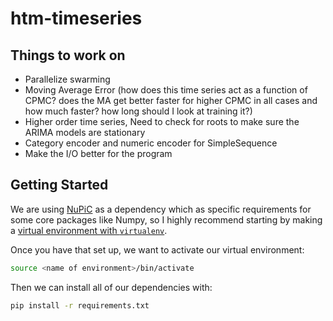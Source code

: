 # htm-timeseries

## Things to work on
* Parallelize swarming
* Moving Average Error (how does this time series act as a function of CPMC? does the MA get better faster for higher CPMC in all cases and how much faster? how long should I look at training it?)
* Higher order time series, Need to check for roots to make sure the ARIMA models are stationary
* Category encoder and numeric encoder for SimpleSequence
* Make the I/O better for the program

## Getting Started

We are using [NuPiC](https://github.com/alexandermichels/nupic) as a dependency which as specific requirements for some core packages like Numpy, so I highly recommend starting by making a [virtual environment with `virtualenv`](https://packaging.python.org/guides/installing-using-pip-and-virtualenv/).

Once you have that set up, we want to activate our virtual environment:

```bash
source <name of environment>/bin/activate
```

Then we can install all of our dependencies with:

```bash
pip install -r requirements.txt
```
